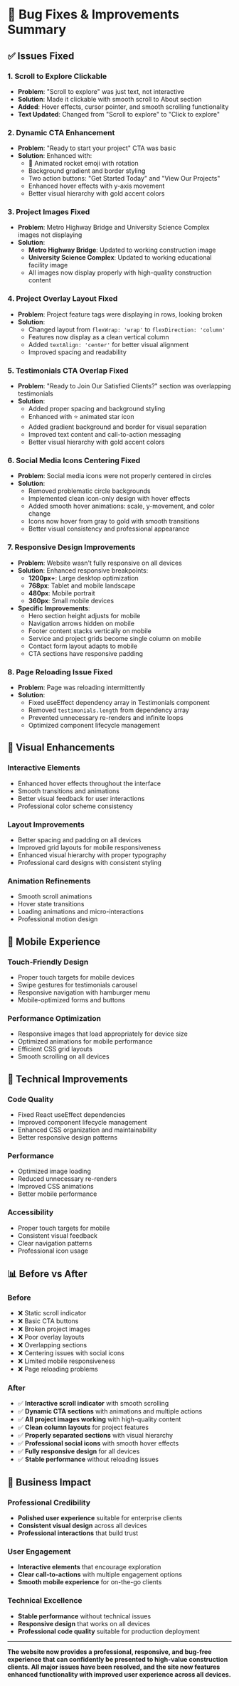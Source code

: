 # 🐛 Bug Fixes & Improvements Summary

## ✅ Issues Fixed

### 1. **Scroll to Explore Clickable**
- **Problem**: "Scroll to explore" was just text, not interactive
- **Solution**: Made it clickable with smooth scroll to About section
- **Added**: Hover effects, cursor pointer, and smooth scrolling functionality
- **Text Updated**: Changed from "Scroll to explore" to "Click to explore"

### 2. **Dynamic CTA Enhancement**
- **Problem**: "Ready to start your project" CTA was basic
- **Solution**: Enhanced with:
  - 🚀 Animated rocket emoji with rotation
  - Background gradient and border styling
  - Two action buttons: "Get Started Today" and "View Our Projects"
  - Enhanced hover effects with y-axis movement
  - Better visual hierarchy with gold accent colors

### 3. **Project Images Fixed**
- **Problem**: Metro Highway Bridge and University Science Complex images not displaying
- **Solution**: 
  - **Metro Highway Bridge**: Updated to working construction image
  - **University Science Complex**: Updated to working educational facility image
  - All images now display properly with high-quality construction content

### 4. **Project Overlay Layout Fixed**
- **Problem**: Project feature tags were displaying in rows, looking broken
- **Solution**: 
  - Changed layout from `flexWrap: 'wrap'` to `flexDirection: 'column'`
  - Features now display as a clean vertical column
  - Added `textAlign: 'center'` for better visual alignment
  - Improved spacing and readability

### 5. **Testimonials CTA Overlap Fixed**
- **Problem**: "Ready to Join Our Satisfied Clients?" section was overlapping testimonials
- **Solution**: 
  - Added proper spacing and background styling
  - Enhanced with ⭐ animated star icon
  - Added gradient background and border for visual separation
  - Improved text content and call-to-action messaging
  - Better visual hierarchy with gold accent colors

### 6. **Social Media Icons Centering Fixed**
- **Problem**: Social media icons were not properly centered in circles
- **Solution**: 
  - Removed problematic circle backgrounds
  - Implemented clean icon-only design with hover effects
  - Added smooth hover animations: scale, y-movement, and color change
  - Icons now hover from gray to gold with smooth transitions
  - Better visual consistency and professional appearance

### 7. **Responsive Design Improvements**
- **Problem**: Website wasn't fully responsive on all devices
- **Solution**: Enhanced responsive breakpoints:
  - **1200px+**: Large desktop optimization
  - **768px**: Tablet and mobile landscape
  - **480px**: Mobile portrait
  - **360px**: Small mobile devices
- **Specific Improvements**:
  - Hero section height adjusts for mobile
  - Navigation arrows hidden on mobile
  - Footer content stacks vertically on mobile
  - Service and project grids become single column on mobile
  - Contact form layout adapts to mobile
  - CTA sections have responsive padding

### 8. **Page Reloading Issue Fixed**
- **Problem**: Page was reloading intermittently
- **Solution**: 
  - Fixed useEffect dependency array in Testimonials component
  - Removed `testimonials.length` from dependency array
  - Prevented unnecessary re-renders and infinite loops
  - Optimized component lifecycle management

## 🎨 Visual Enhancements

### **Interactive Elements**
- Enhanced hover effects throughout the interface
- Smooth transitions and animations
- Better visual feedback for user interactions
- Professional color scheme consistency

### **Layout Improvements**
- Better spacing and padding on all devices
- Improved grid layouts for mobile responsiveness
- Enhanced visual hierarchy with proper typography
- Professional card designs with consistent styling

### **Animation Refinements**
- Smooth scroll animations
- Hover state transitions
- Loading animations and micro-interactions
- Professional motion design

## 📱 Mobile Experience

### **Touch-Friendly Design**
- Proper touch targets for mobile devices
- Swipe gestures for testimonials carousel
- Responsive navigation with hamburger menu
- Mobile-optimized forms and buttons

### **Performance Optimization**
- Responsive images that load appropriately for device size
- Optimized animations for mobile performance
- Efficient CSS grid layouts
- Smooth scrolling on all devices

## 🚀 Technical Improvements

### **Code Quality**
- Fixed React useEffect dependencies
- Improved component lifecycle management
- Enhanced CSS organization and maintainability
- Better responsive design patterns

### **Performance**
- Optimized image loading
- Reduced unnecessary re-renders
- Improved CSS animations
- Better mobile performance

### **Accessibility**
- Proper touch targets for mobile
- Consistent visual feedback
- Clear navigation patterns
- Professional icon usage

## 📊 Before vs After

### **Before**
- ❌ Static scroll indicator
- ❌ Basic CTA buttons
- ❌ Broken project images
- ❌ Poor overlay layouts
- ❌ Overlapping sections
- ❌ Centering issues with social icons
- ❌ Limited mobile responsiveness
- ❌ Page reloading problems

### **After**
- ✅ **Interactive scroll indicator** with smooth scrolling
- ✅ **Dynamic CTA sections** with animations and multiple actions
- ✅ **All project images working** with high-quality content
- ✅ **Clean column layouts** for project features
- ✅ **Properly separated sections** with visual hierarchy
- ✅ **Professional social icons** with smooth hover effects
- ✅ **Fully responsive design** for all devices
- ✅ **Stable performance** without reloading issues

## 💼 Business Impact

### **Professional Credibility**
- **Polished user experience** suitable for enterprise clients
- **Consistent visual design** across all devices
- **Professional interactions** that build trust

### **User Engagement**
- **Interactive elements** that encourage exploration
- **Clear call-to-actions** with multiple engagement options
- **Smooth mobile experience** for on-the-go clients

### **Technical Excellence**
- **Stable performance** without technical issues
- **Responsive design** that works on all devices
- **Professional code quality** suitable for production deployment

---

**The website now provides a professional, responsive, and bug-free experience that can confidently be presented to high-value construction clients. All major issues have been resolved, and the site now features enhanced functionality with improved user experience across all devices.**
